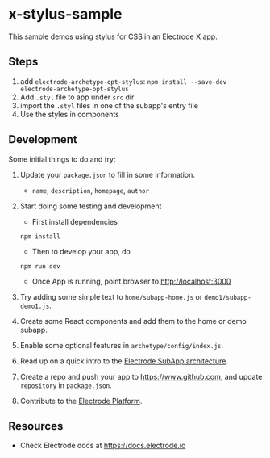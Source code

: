 # x-stylus-sample

This sample demos using stylus for CSS in an Electrode X app.

## Steps

1. add `electrode-archetype-opt-stylus`: `npm install --save-dev electrode-archetype-opt-stylus`
2. Add `.styl` file to app under `src` dir
3. import the `.styl` files in one of the subapp's entry file
4. Use the styles in components

## Development

Some initial things to do and try:

1. Update your `package.json` to fill in some information.

   - `name`, `description`, `homepage`, `author`

2. Start doing some testing and development

   - First install dependencies

   ```
   npm install
   ```

   - Then to develop your app, do

   ```
   npm run dev
   ```

   - Once App is running, point browser to <http://localhost:3000>

3. Try adding some simple text to `home/subapp-home.js` or `demo1/subapp-demo1.js`.

4. Create some React components and add them to the home or demo subapp.

5. Enable some optional features in `archetype/config/index.js`.

6. Read up on a quick intro to the [Electrode SubApp architecture](https://github.com/electrode-io/electrode/blob/master/samples/poc-subapp/README.md).

7. Create a repo and push your app to <https://www.github.com>, and update `repository` in `package.json`.

8. Contribute to the [Electrode Platform](https://github.com/electrode-io/electrode/blob/master/CONTRIBUTING.md).

## Resources

- Check Electrode docs at <https://docs.electrode.io>
